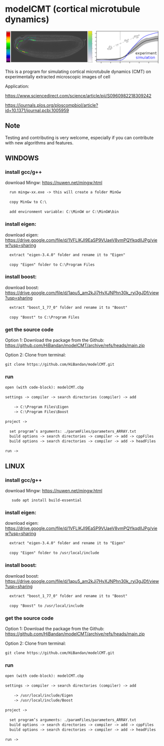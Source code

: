 # modelCMT (cortical microtubule dynamics)

![alt text](https://github.com/HiBandan/modelTissueFlow/blob/main/logo/logoModelTissueFlow-2.0.png)


This is a program for simulating cortical microtubule dynamics (CMT) on experimentally extracted microscopic images of cell 

Application: 

https://www.sciencedirect.com/science/article/pii/S0960982218309242

https://journals.plos.org/ploscompbiol/article?id=10.1371/journal.pcbi.1005959

## Note

Testing and contributing is very welcome, especially if you can contribute with new algorithms and features.

## WINDOWS

  ### install gcc/g++ 
  
  download Mingw: https://nuwen.net/mingw.html
  
      run mingw-xx.exe -> this will create a folder MinGw
      
      copy MinGw to C:\
       
      add environment variable: C:\MinGW or C:\MinGW\bin

  ### install eigen:
  
  download eigen: https://drive.google.com/file/d/1VFLlKJI9EaSP9VUaeV8vmPQYkqdIIJPg/view?usp=sharing
  
      extract "eigen-3.4.0" folder and rename it to "Eigen"
  
      copy "Eigen" folder to C:\Program Files 
  
  ### install boost:
  
  download boost: https://drive.google.com/file/d/1apu5_am2kJj7HvXJNPhn30k_ryi3gJDf/view?usp=sharing

      extract "boost_1_77_0" folder and rename it to "Boost"
  
      copy "Boost" to C:\Program Files 
  
  ### get the source code
  
  Option 1: Download the package from the Github: https://github.com/HiBandan/modelCMT/archive/refs/heads/main.zip


  Option 2: Clone from terminal: 
  
    git clone https://github.com/HiBandan/modelCMT.git

  ### run 
  
    open (with code-block): modelCMT.cbp
  
    settings -> compiler -> search directories (compiler) -> add 
  
        -> C:\Program Files\Eigen 
        -> C:\Program Files\Boost 

    project -> 
    
      set program’s arguments: ./paramFiles/parameters_ARRAY.txt
      build options -> search directories -> compiler -> add -> cppFiles 
      build options -> search directories -> compiler -> add -> headFiles
  
    run -> 

## LINUX

  ### install gcc/g++ 
  
  download Mingw: https://nuwen.net/mingw.html
  
       sudo apt install build-essential

  ### install eigen:
  
  download eigen: https://drive.google.com/file/d/1VFLlKJI9EaSP9VUaeV8vmPQYkqdIIJPg/view?usp=sharing
  
      extract "eigen-3.4.0" folder and rename it to "Eigen"
  
      copy "Eigen" folder to /usr/local/include
  
  ### install boost:
  
  download boost: https://drive.google.com/file/d/1apu5_am2kJj7HvXJNPhn30k_ryi3gJDf/view?usp=sharing

      extract "boost_1_77_0" folder and rename it to "Boost"
  
      copy "Boost" to /usr/local/include

  ### get the source code
  
  Option 1: Download the package from the Github: https://github.com/HiBandan/modelCMT/archive/refs/heads/main.zip


  Option 2: Clone from terminal: 
  
    git clone https://github.com/HiBandan/modelCMT.git
    
  ### run 

    open (with code-block): modelCMT.cbp
  
    settings -> compiler -> search directories (compiler) -> add 
  
        -> /usr/local/include/Eigen
        -> /usr/local/include/Boost 
       
    project -> 
    
      set program’s arguments: ./paramFiles/parameters_ARRAY.txt
      build options -> search directories -> compiler -> add -> cppFiles 
      build options -> search directories -> compiler -> add -> headFiles
  
    run -> 
